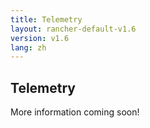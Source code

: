 ```yaml
---
title: Telemetry
layout: rancher-default-v1.6
version: v1.6
lang: zh
---
```


## Telemetry

More information coming soon!
